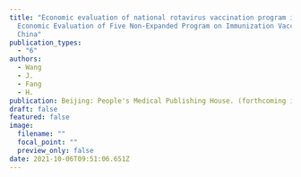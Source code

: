 ```yaml
---
title: "Economic evaluation of national rotavirus vaccination program in China.
  Economic Evaluation of Five Non-Expanded Program on Immunization Vaccines in
  China"
publication_types:
  - "6"
authors:
  - Wang
  - J.
  - Fang
  - H.
publication: Beijing: People's Medical Publishing House. (forthcoming in Oct 2021)
draft: false
featured: false
image:
  filename: ""
  focal_point: ""
  preview_only: false
date: 2021-10-06T09:51:06.651Z
---
```

